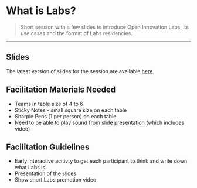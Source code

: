 # What is Labs?

> Short session with a few slides to introduce Open Innovation Labs, its use cases and the format of Labs residencies.

_____


## Slides

The latest version of slides for the session are available [here](https://drive.google.com/open?id=1TKZGhoRJH9Y6TLQWtcDOWy1M_FDXixqateRNrfpIykI)


## Facilitation Materials Needed

* Teams in table size of 4 to 6
* Sticky Notes - small square size on each table
* Sharpie Pens (1 per person) on each table
* Need to be able to play sound from slide presentation (which includes video)



## Facilitation Guidelines

* Early interactive acitivty to get each participant to think and write down what Labs is
* Presentation of the slides
* Show short Labs promotion video